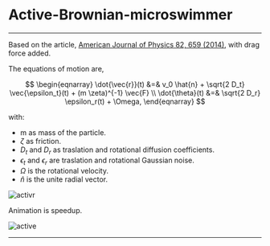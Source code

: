 # Active-Brownian-microswimmer

***

Based on the article,
[American Journal of Physics 82, 659 (2014)](https://aapt.scitation.org/doi/10.1119/1.4870398),
with drag force added.

The equations of motion are,

$$
\begin{eqnarray}
\dot{\vec{r}}(t) &=& v_0 \hat{n} + \sqrt{2 D_t} \vec{\epsilon_t}(t) + (m \zeta)^{-1} \vec{F} \\
\dot{\theta}(t) &=& \sqrt{2 D_r} \epsilon_r(t) + \Omega,
\end{eqnarray}
$$

with:

- m as mass of the particle.
- $\zeta$ as friction.
- $D_t$ and $D_r$ as traslation and rotational diffusion coefficients.
- $\epsilon_t$ and $\epsilon_r$ are traslation and rotational Gaussian noise.
- $\Omega$ is the rotational velocity.
- $\hat{n}$ is the unite radial vector.

![activr](https://user-images.githubusercontent.com/100057270/182431478-9d7cd7fb-2c1c-432b-919b-f95494c2618b.png)

Animation is speedup.

![active](https://user-images.githubusercontent.com/100057270/182473931-1094d72e-64f4-4bd4-904b-bffb049cc631.gif)

***
